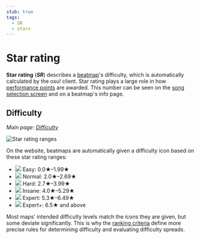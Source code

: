 ```yaml
---
stub: true
tags:
  - SR
  - stars
---
```


# Star rating

**Star rating** (***SR***) describes a [beatmap](/wiki/Beatmap)'s difficulty, which is automatically calculated by the osu! client. Star rating plays a large role in how [performance points](/wiki/Performance_Points) are awarded. This number can be seen on the [song selection screen](/wiki/Interface#song-selection-screen) and on a beatmap's info page.

## Difficulty

*Main page: [Difficulty](/wiki/Beatmap/Difficulty)*

![Star rating ranges](/wiki/Beatmap/Difficulty/img/SR-range.png)

On the website, beatmaps are automatically given a difficulty icon based on these star rating ranges:

- ![](/wiki/shared/diff/easy-o.png) Easy: 0.0★–1.99★
- ![](/wiki/shared/diff/normal-o.png) Normal: 2.0★–2.69★
- ![](/wiki/shared/diff/hard-o.png) Hard: 2.7★–3.99★
- ![](/wiki/shared/diff/insane-o.png) Insane: 4.0★–5.29★
- ![](/wiki/shared/diff/expert-o.png) Expert: 5.3★–6.49★
- ![](/wiki/shared/diff/expertplus-o.png) Expert+: 6.5★ and above

Most maps' intended difficulty levels match the icons they are given, but some deviate significantly. This is why the [ranking criteria](/wiki/Ranking_Criteria) define more precise rules for determining difficulty and evaluating difficulty spreads.

<!-- TODO: add Star rating calculation formula -->

